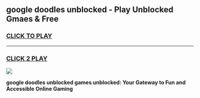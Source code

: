 
## google doodles unblocked - Play Unblocked Gmaes & Free
<h3>
<a href="https://news.freeplayer.one?title=google_doodles_unblocked&ref=23F">CLICK TO PLAY</a></h3>
<hr>

<h3>
<a href="https://news.freeplayer.one?title=google_doodles_unblocked&ref=23F">CLICK 2 PLAY</a>
  
</h3>

<a href="https://news.freeplayer.one?title=google_doodles_unblocked&ref=23F/"><img src="https://clearcache.store/games.png"></a>


**google doodles unblocked games unblocked: Your Gateway to Fun and Accessible Online Gaming**
